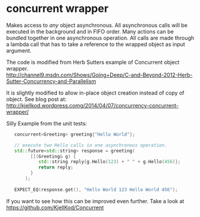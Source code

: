 concurrent<T> wrapper
=================================

Makes access to *any* object asynchronous. All asynchronous calls will be executed in the background and in FIFO order.
Many actions can be bundled together in one asynchronous operation. All calls are made through a lambda call that has to take a reference to the wrapped object as input argument. 


The code is modified from Herb Sutters example of Concurrent object wrapper.   
http://channel9.msdn.com/Shows/Going+Deep/C-and-Beyond-2012-Herb-Sutter-Concurrency-and-Parallelism


It is slightly modified to allow in-place object creation instead of copy of object. 
See blog post at: http://kjellkod.wordpress.comg/2014/04/07/concurrency-concurrent-wrapper/

Silly Example from the unit tests:

```cpp
   concurrent<Greeting> greeting{"Hello World"};

   // execute two Hello calls in one asynchronous operation. 
   std::future<std::string> response = greeting( 
         [](Greeting& g) { 
            std::string reply{g.Hello(123) + " " + g.Hello(456)}; 
            return reply;
         }
       ); 
       
   EXPECT_EQ(response.get(), "Hello World 123 Hello World 456");
```


If you want to see how this can be improved even further. Take a look at
https://github.com/KjellKod/Concurrent
